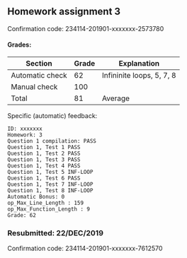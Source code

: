 ## Homework assignment 3

Confirmation code: 234114-201901-xxxxxxx-2573780

#### Grades:

| Section         | Grade | Explanation                 |
| --------------- | ----- | --------------------------- |
| Automatic check | 62    | Infininite loops, 5, 7, 8   |
| Manual check    | 100   |                             |
| Total           | 81    | Average                     |


Specific (automatic) feedback:
```
ID: xxxxxxx
Homework: 3
Question 1 compilation: PASS
Question 1, Test 1 PASS
Question 1, Test 2 PASS
Question 1, Test 3 PASS
Question 1, Test 4 PASS
Question 1, Test 5 INF-LOOP
Question 1, Test 6 PASS
Question 1, Test 7 INF-LOOP
Question 1, Test 8 INF-LOOP
Automatic Bonus: 0
op_Max_Line_Length : 159
op_Max_Function_Length : 9
Grade: 62
```

### Resubmitted: 22/DEC/2019

Confirmation code: 234114-201901-xxxxxxx-7612570
